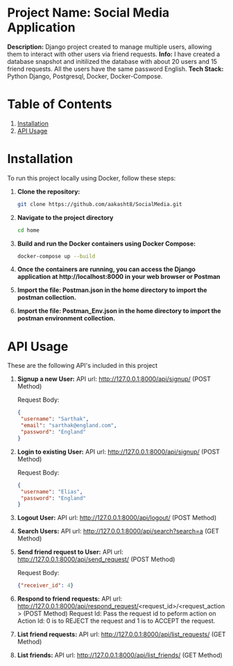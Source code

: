 # Project Name: Social Media Application

**Description:** Django project created to manage multiple users, allowing them to interact with other users via friend requests.
**Info:** I have created a database snapshot and initilized the database with about 20 users and 15 friend requests. All the users have the same password English.
**Tech Stack:** Python Django, Postgresql, Docker, Docker-Compose.


# Table of Contents

1. [Installation](#installation)
2. [API Usage](#api-usage)


# Installation
To run this project locally using Docker, follow these steps:

1. **Clone the repository:**
   ```bash
   git clone https://github.com/aakasht8/SocialMedia.git

2. **Navigate to the project directory**
   ```bash
   cd home

3. **Build and run the Docker containers using Docker Compose:**
   ```bash
   docker-compose up --build

4. **Once the containers are running, you can access the Django application at http://localhost:8000 in your web browser or Postman**

5. **Import the file: Postman.json in the home directory to import the postman collection.**

6. **Import the file: Postman_Env.json in the home directory to import the postman environment collection.**



# API Usage 
These are the following API's included in this project

1. **Signup a new User:**
   API url: http://127.0.0.1:8000/api/signup/ (POST Method)

   Request Body:
   ```json
   {
    "username": "Sarthak",
    "email": "sarthak@england.com",
    "password": "England"
   }

2. **Login to existing User:**
   API url: http://127.0.0.1:8000/api/signup/ (POST Method)

   Request Body:
      ```json
   {
       "username": "Elias",
       "password": "England"
   }

3. **Logout User:**
   API url: http://127.0.0.1:8000/api/logout/ (POST Method)

4. **Search Users:**
   API url: http://127.0.0.1:8000/api/search?search=a (GET Method)

5. **Send friend request to User:**
   API url: http://127.0.0.1:8000/api/send_request/ (POST Method)

   Request Body:
      ```json
   {"receiver_id": 4}

6. **Respond to friend requests:**
   API url: http://127.0.0.1:8000/api/respond_request/<request_id>/<request_action> (POST Method)
   Request Id: Pass the request id to peform action on
   Action Id: 0 is to REJECT the request and 1 is to ACCEPT the request.
   
8. **List friend requests:**
   API url: http://127.0.0.1:8000/api/list_requests/ (GET Method)

9. **List friends:**
   API url: http://127.0.0.1:8000/api/list_friends/ (GET Method)


    
